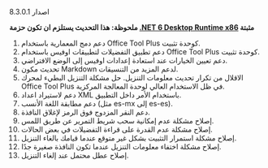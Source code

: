 اصدار 8.3.0.1

**ملحوظة: هذا التحديث يستلزم ان تكون حزمة [.NET 6 Desktop Runtime x86](https://dotnet.microsoft.com/en-us/download/dotnet/6.0/runtime) مثبتة**

1. دعم دمج المعمارية باستخدام Office Tool Plus كوحدة تثبيت.
2. دعم تطبيق التفضيلات لتطبيقات اوفيس باستخدام Office Tool Plus كوحدة تثبيت.
3. دعم تعيين الخيارات عند استعادة إعدادات اوفيس إلى الوضع الافتراضي.
4. تحديث مكون Markdown لدعم المزيد من التنسيقات.
5. الاقلال من تكرار تحديث معلومات التنزيل. حل مشكلة التنزيل البطيء لمحرك Office Tool Plus في ظل الاستخدام العالي لوحدة المعالجة المركزية.
6. دعم لاستيراد اعداد XML باستخدام الأمر داخل التطبيق.
7. دعم مطابقة اللغة الأنسب (مثل es-mx إلى es-es).
8. دعم النقر المزدوج فوق الرمز لإغلاق النافذة.
9. إصلاح مشكلة عدم إمكانية سحب شريط التمرير عن طريق اللمس.
10. إصلاح مشكلة عدم القدرة على قراءة التفضيلات في بعض الحالات.
11. إصلاح مشكلة استمرار التثبيت بشكل غير متوقع عندما قيامك بالغاء التنزيل.
12. إصلاح مشكلة اختفاء معلومات التنزيل عندما تكون النافذة صغيرة جدًا.
13. إصلاح عطل محتمل عند إلغاء التنزيل.
